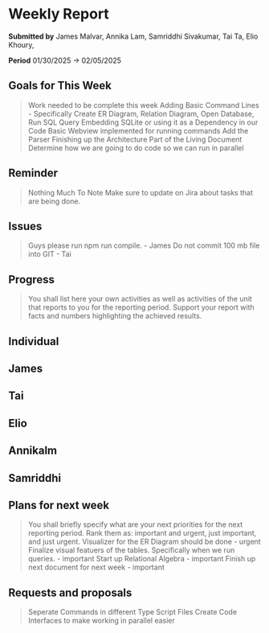 Weekly Report
=============

**Submitted by** James Malvar, Annika Lam, Samriddhi Sivakumar, Tai Ta, Elio Khoury,

**Period** 01/30/2025 → 02/05/2025

Goals for This Week
-------

> Work needed to be complete this week
> Adding Basic Command Lines - Specifically Create ER Diagram, Relation Diagram, Open Database, Run SQL Query
> Embedding SQLite or using it as a Dependency in our Code
> Basic Webview implemented for running commands
> Add the Parser
> Finishing up the Architecture Part of the Living Document
> Determine how we are going to do code so we can run in parallel

Reminder
--------
> Nothing Much To Note
> Make sure to update on Jira about tasks that are being done.

Issues
------
> Guys please run npm run compile. - James
> Do not commit 100 mb file into GIT - Tai

Progress
----------

> You shall list here your own activities as well as activities of the unit that reports to you for the reporting period. Support your report with facts and numbers highlighting the achieved results.

Individual
-----------
## James

## Tai

## Elio

## Annikalm

## Samriddhi

Plans for next week
-------------------

> You shall briefly specify what are your next priorities for the next reporting period. Rank them as: important and urgent, just important, and just urgent.
> Visualizer for the ER Diagram should be done - urgent
> Finalize visual featuers of the tables. Specifically when we run queries. - important
> Start up Relational Algebra - important
> Finish up next document for next week - important

Requests and proposals
----------------------

> Seperate Commands in different Type Script Files
> Create Code Interfaces to make working in parallel easier
